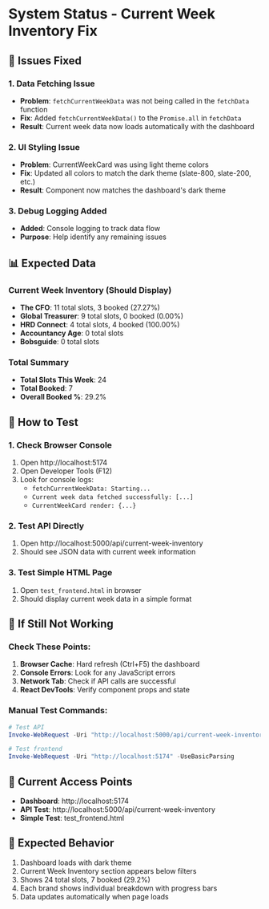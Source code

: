# System Status - Current Week Inventory Fix

## 🔧 **Issues Fixed**

### **1. Data Fetching Issue**
- **Problem**: `fetchCurrentWeekData` was not being called in the `fetchData` function
- **Fix**: Added `fetchCurrentWeekData()` to the `Promise.all` in `fetchData`
- **Result**: Current week data now loads automatically with the dashboard

### **2. UI Styling Issue**
- **Problem**: CurrentWeekCard was using light theme colors
- **Fix**: Updated all colors to match the dark theme (slate-800, slate-200, etc.)
- **Result**: Component now matches the dashboard's dark theme

### **3. Debug Logging Added**
- **Added**: Console logging to track data flow
- **Purpose**: Help identify any remaining issues

## 📊 **Expected Data**

### **Current Week Inventory (Should Display)**
- **The CFO**: 11 total slots, 3 booked (27.27%)
- **Global Treasurer**: 9 total slots, 0 booked (0.00%)
- **HRD Connect**: 4 total slots, 4 booked (100.00%)
- **Accountancy Age**: 0 total slots
- **Bobsguide**: 0 total slots

### **Total Summary**
- **Total Slots This Week**: 24
- **Total Booked**: 7
- **Overall Booked %**: 29.2%

## 🧪 **How to Test**

### **1. Check Browser Console**
1. Open http://localhost:5174
2. Open Developer Tools (F12)
3. Look for console logs:
   - `fetchCurrentWeekData: Starting...`
   - `Current week data fetched successfully: [...]`
   - `CurrentWeekCard render: {...}`

### **2. Test API Directly**
1. Open http://localhost:5000/api/current-week-inventory
2. Should see JSON data with current week information

### **3. Test Simple HTML Page**
1. Open `test_frontend.html` in browser
2. Should display current week data in a simple format

## 🚨 **If Still Not Working**

### **Check These Points:**
1. **Browser Cache**: Hard refresh (Ctrl+F5) the dashboard
2. **Console Errors**: Look for any JavaScript errors
3. **Network Tab**: Check if API calls are successful
4. **React DevTools**: Verify component props and state

### **Manual Test Commands:**
```powershell
# Test API
Invoke-WebRequest -Uri "http://localhost:5000/api/current-week-inventory" -UseBasicParsing

# Test frontend
Invoke-WebRequest -Uri "http://localhost:5174" -UseBasicParsing
```

## 📍 **Current Access Points**
- **Dashboard**: http://localhost:5174
- **API Test**: http://localhost:5000/api/current-week-inventory
- **Simple Test**: test_frontend.html

## 🎯 **Expected Behavior**
1. Dashboard loads with dark theme
2. Current Week Inventory section appears below filters
3. Shows 24 total slots, 7 booked (29.2%)
4. Each brand shows individual breakdown with progress bars
5. Data updates automatically when page loads
